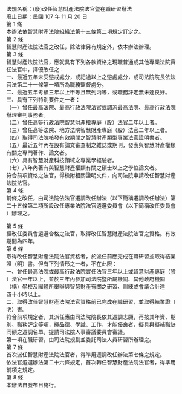 法規名稱：(廢)改任智慧財產法院法官暨在職研習辦法  
廢止日期：民國 107 年 11 月 20 日  
第 1 條  
本辦法依智慧財產法院組織法第十三條第二項規定訂定之。  
第 2 條  
智慧財產法院法官之改任，除法律另有規定外，依本辦法辦理。  
第 3 條  
智慧財產法院法官，應就具有下列各款資格之現職普通或其他專業法院實  
任法官中，擇優改任之：  
一、最近五年未受懲戒處分，或記過以上之懲處處分，或司法院院長依法  
官法第二十一條第一項所為職務監督處分。  
二、最近五年考績三年以上甲等且無列丙等，或職務評定無未達良好。  
三、具有下列特別要件之一者：  
（一）曾任最高法院、最高行政法院法官或調派最高法院、最高行政法院  
辦理審判事務者。  
（二）曾任高等行政法院智慧財產權專庭（股）法官二年以上者。  
（三）曾任高等法院、地方法院智慧財產專庭（股）法官二年以上者。  
（四）取得司法院核發有效期間之智慧財產類型專業法官證明書者。  
（五）最近五年內在設有論文審查制之雜誌或期刊，發表與智慧財產權類  
有關之專門著作、論文者。  
（六）具有智慧財產科技領域之專業學經驗者。  
（七）八年內著有與智慧財產權類有關之碩士以上之學位論文者。  
符合前項資格之法官，得檢附相關證明文件，向司法院申請改任智慧財產  
法院法官。  
第 4 條  
前條之改任，由司法院依法官遷調改任辦法（以下簡稱遷調改任辦法）第  
二十五條第二項所設改任專業法院法官遴選委員會（以下簡稱改任委員會  
）辦理之。  


第 5 條  
經改任委員會遴選合格之法官，取得改任智慧財產法院法官之資格。有效  
期間為四年。  
第 6 條  
取得改任智慧財產法院法官資格者，於派任前應完成在職研習並取得結業  
證（明）書。但有下列情形之一者，不在此限：  
一、曾任最高法院或最高行政法院實任法官三年以上或智慧財產專庭（股  
）法官一年以上，並於三年內參加司法院暨所屬機關、其他政府機關  
（構）學校及團體所舉辦與智慧財產有關之研習、訓練或會議合計達  
四十小時以上。  
二、取得改任智慧財產法院法官資格前已完成在職研習，並取得結業證（  
明）書。  
符合前項規定者，其派任應由司法院院長依其遷調志願，再按其年資、期  
別、職務評定等項，擇品德、學識、工作、才能優良者，擬具與擬補職缺  
同額之遷調名單，提請司法院人事審議委員會審議。  
第一項在職研習，由司法院規劃並委託司法人員研習所辦理之。  
第 7 條  
首次派任智慧財產法院法官者，得準用遷調改任辦法第七條之規定。  
依法官遴選辦法第二十六條規定，首次轉任智慧財產法院法官者，得準用  
前項之規定。  
第 8 條  
本辦法自發布日施行。  



